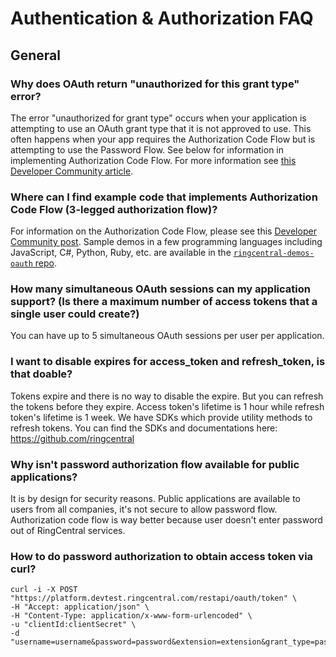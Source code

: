 # Authentication & Authorization FAQ

## General

### Why does OAuth return "unauthorized for this grant type" error?

The error "unauthorized for grant type" occurs when your application is attempting to use an OAuth grant type that it is not approved to use. This often happens when your app requires the Authorization Code Flow but is attempting to use the Password Flow. See below for information in implementing Authorization Code Flow. For more information see [this Developer Community article](https://devcommunity.ringcentral.com/ringcentraldev/topics/unauthorized-for-this-grant-type-error).

### Where can I find example code that implements Authorization Code Flow (3-legged authorization flow)?

For information on the Authorization Code Flow, please see this [Developer Community post](https://devcommunity.ringcentral.com/ringcentraldev/topics/using-oauth-2-0-authorization-code-grant-to-access-ringcentral-apis). Sample demos in a few programming languages including JavaScript, C#, Python, Ruby, etc. are available in the [`ringcentral-demos-oauth` repo](https://github.com/grokify/ringcentral-demos-oauth).

### How many simultaneous OAuth sessions can my application support? (Is there a maximum number of access tokens that a single user could create?)

You can have up to 5 simultaneous OAuth sessions per user per application.

### I want to disable expires for access_token and refresh_token, is that doable?

Tokens expire and there is no way to disable the expire. But you can refresh the tokens before they expire. Access token's lifetime is 1 hour while refresh token's lifetime is 1 week. We have SDKs which provide utility methods to refresh tokens. You can find the SDKs and documentations here:  https://github.com/ringcentral

### Why isn't password authorization flow available for public applications?

It is by design for security reasons. Public applications are available to users from all companies, it's not secure to allow password flow. Authorization code flow is way better because user doesn't enter password out of RingCentral services.

### How to do password authorization to obtain access token via curl?

```
curl -i -X POST "https://platform.devtest.ringcentral.com/restapi/oauth/token" \
-H "Accept: application/json" \
-H "Content-Type: application/x-www-form-urlencoded" \
-u "clientId:clientSecret" \
-d "username=username&password=password&extension=extension&grant_type=password"
```
